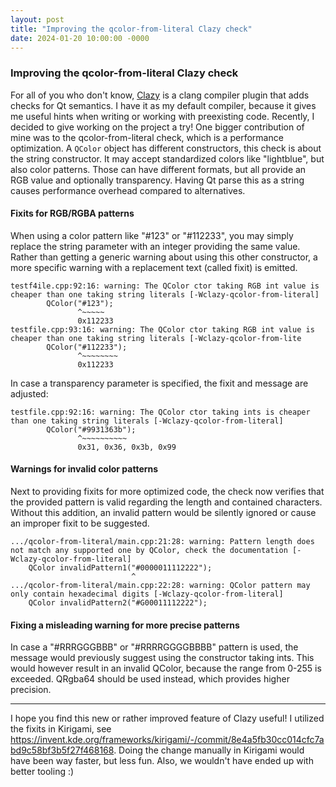```yaml
---
layout: post
title: "Improving the qcolor-from-literal Clazy check"
date: 2024-01-20 10:00:00 -0000
---
```


### Improving the qcolor-from-literal Clazy check

For all of you who don't know, [Clazy](https://invent.kde.org/sdk/clazy/) is a clang compiler plugin that adds checks for Qt semantics.
I have it as my default compiler, because it gives me useful hints when writing or working with preexisting code.
Recently, I decided to give working on the project a try! One bigger contribution of mine was to the qcolor-from-literal check, which is a performance optimization.
A `QColor` object has different constructors, this check is about the string constructor. It may accept standardized colors like "lightblue", but also color patterns.
Those can have different formats, but all provide an RGB value and optionally transparency. Having Qt parse this as a string causes performance overhead compared to alternatives.

#### Fixits for RGB/RGBA patterns
When using a color pattern like "#123" or "#112233", you may simply replace the string parameter with an integer providing the same value.
Rather than getting a generic warning about using this other constructor, a more specific warning with a replacement text (called fixit) is emitted.

```
testf4ile.cpp:92:16: warning: The QColor ctor taking RGB int value is cheaper than one taking string literals [-Wclazy-qcolor-from-literal]
        QColor("#123");
               ^~~~~~
               0x112233
testfile.cpp:93:16: warning: The QColor ctor taking RGB int value is cheaper than one taking string literals [-Wclazy-qcolor-from-lite
        QColor("#112233");
               ^~~~~~~~~
               0x112233
```

In case a transparency parameter is specified, the fixit and message are adjusted:
```
testfile.cpp:92:16: warning: The QColor ctor taking ints is cheaper than one taking string literals [-Wclazy-qcolor-from-literal]
        QColor("#9931363b");
               ^~~~~~~~~~~
               0x31, 0x36, 0x3b, 0x99
```

#### Warnings for invalid color patterns
Next to providing fixits for more optimized code, the check now verifies that the provided pattern is valid regarding the length and contained characters.
Without this addition, an invalid pattern would be silently ignored or cause an improper fixit to be suggested.

```
.../qcolor-from-literal/main.cpp:21:28: warning: Pattern length does not match any supported one by QColor, check the documentation [-Wclazy-qcolor-from-literal]
    QColor invalidPattern1("#0000011112222");
                           ^
.../qcolor-from-literal/main.cpp:22:28: warning: QColor pattern may only contain hexadecimal digits [-Wclazy-qcolor-from-literal]
    QColor invalidPattern2("#G00011112222");
```

#### Fixing a misleading warning for more precise patterns
In case a "\#RRRGGGBBB" or "\#RRRRGGGGBBBB" pattern is used, the message would previously suggest using the constructor taking ints.
This would however result in an invalid QColor, because the range from 0-255 is exceeded. QRgba64 should be used instead, which provides higher precision.

---

I hope you find this new or rather improved feature of Clazy useful! I utilized the fixits in Kirigami, see https://invent.kde.org/frameworks/kirigami/-/commit/8e4a5fb30cc014cfc7abd9c58bf3b5f27f468168.
Doing the change manually in Kirigami would have been way faster, but less fun. Also, we wouldn't have ended up with better tooling :)

